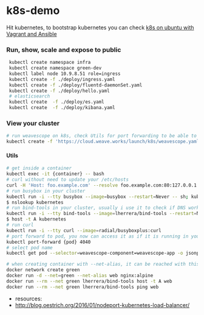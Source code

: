 # k8s-demo
Hit kubernetes, to bootstrap kubernetes you can check [k8s on ubuntu with Vagrant and Ansible](https://github.com/waleedsamy/k8s-ubuntu)

### Run, show, scale and expose to public
```bash
 kubectl create namespace infra
 kubectl create namespace green-dev
 kubectl label node 10.9.8.51 role=ingress
 kubectl create -f ./deploy/ingress.yaml
 kubectl create -f ./deploy/fluentd-daemonSet.yaml
 kubectl create -f ./deploy/hello.yaml
 # elasticsearch
 kubectl create  -f ./deploy/es.yaml
 kubectl create  -f ./deploy/kibana.yaml
```

### View your cluster
```bash
# run weavescope on k8s, check Utils for port forwarding to be able to access from your browser
kubectl create -f 'https://cloud.weave.works/launch/k8s/weavescope.yaml' --validate=false
```

#### Utils
```bash
# get inside a container
kubectl exec -it {container} -- bash
# curl without need to update your /etc/hosts
curl -H 'Host: foo.example.com' --resolve foo.example.com:80:127.0.0.1 http://foo.example.com/
# run busybox in your cluster
kubectl run -i --tty busybox --image=busybox --restart=Never -- sh; kubectl delete po busybox
$ nslookup kubernetes
# run bind-tools in your cluster, usually i use it to check if DNS work correclt
kubectl run -i --tty bind-tools --image=lherrera/bind-tools --restart=Never -- sh; kubectl delete po bind-tools
$ host -t A kubernetes
# run curl
kubectl run -i --tty curl --image=radial/busyboxplus:curl
# port forward to pod, you now can access it as if it is running in your machine, usually use it if I need to access service in my browser
kubectl port-forward {pod} 4040
# select pod name
kubectl get pod --selector=weavescope-component=weavescope-app -o jsonpath='{.items..metadata.name}'
```

```bash
# when creating container with --net-alias, it can be reached with this name from other containers in the same network
docker network create green
docker run -d --net=green --net-alias web nginx:alpine
docker run --rm --net green lherrera/bind-tools host -t A web
docker run --rm --net green lherrera/bind-tools ping web
```

* resources:
 * http://blog.oestrich.org/2016/01/nodeport-kubernetes-load-balancer/
